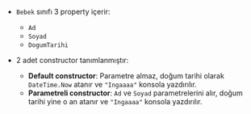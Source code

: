 - `Bebek` sınıfı 3 property içerir:
  - `Ad`
  - `Soyad`
  - `DogumTarihi`

- 2 adet constructor tanımlanmıştır:
  - **Default constructor**: Parametre almaz, doğum tarihi olarak `DateTime.Now` atanır ve `"Ingaaaa"` konsola yazdırılır.
  - **Parametreli constructor**: `Ad` ve `Soyad` parametrelerini alır, doğum tarihi yine o an atanır ve `"Ingaaaa"` konsola yazdırılır.
